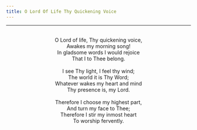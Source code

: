 ```yaml
---
title: O Lord Of Life Thy Quickening Voice
---
```


---
<center>
<br/>
O Lord of life, Thy quickening voice,<br/>
Awakes my morning song!<br/>
In gladsome words I would rejoice<br/>
That I to Thee belong.<br/>
<br/>
I see Thy light, I feel thy wind;<br/>
The world it is Thy Word;<br/>
Whatever wakes my heart and mind<br/>
Thy presence is, my Lord.<br/>
<br/>
Therefore I choose my highest part,<br/>
And turn my face to Thee;<br/>
Therefore I stir my inmost heart<br/>
To worship fervently.<br/>

</center>